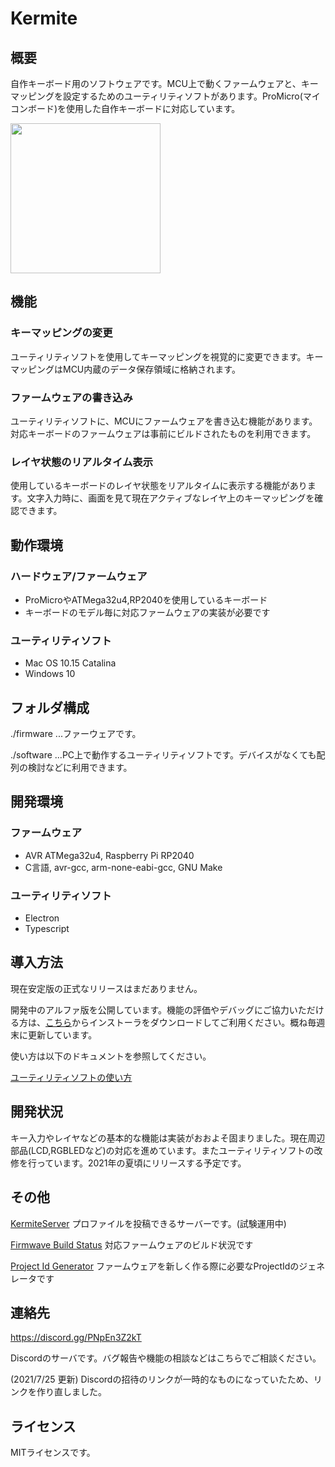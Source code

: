 # Kermite

## 概要

自作キーボード用のソフトウェアです。MCU上で動くファームウェアと、キーマッピングを設定するためのユーティリティソフトがあります。ProMicro(マイコンボード)を使用した自作キーボードに対応しています。

<img src=https://i.gyazo.com/dd06a2d9e1c98815cd69394911a5a29b.png width="240px"/>

## 機能
### キーマッピングの変更

ユーティリティソフトを使用してキーマッピングを視覚的に変更できます。キーマッピングはMCU内蔵のデータ保存領域に格納されます。

### ファームウェアの書き込み

ユーティリティソフトに、MCUにファームウェアを書き込む機能があります。対応キーボードのファームウェアは事前にビルドされたものを利用できます。
### レイヤ状態のリアルタイム表示

使用しているキーボードのレイヤ状態をリアルタイムに表示する機能があります。文字入力時に、画面を見て現在アクティブなレイヤ上のキーマッピングを確認できます。
## 動作環境

### ハードウェア/ファームウェア
- ProMicroやATMega32u4,RP2040を使用しているキーボード
- キーボードのモデル毎に対応ファームウェアの実装が必要です

### ユーティリティソフト
- Mac OS 10.15 Catalina
- Windows 10

## フォルダ構成

./firmware ...ファーウェアです。

./software ...PC上で動作するユーティリティソフトです。デバイスがなくても配列の検討などに利用できます。

## 開発環境

### ファームウェア
- AVR ATMega32u4, Raspberry Pi RP2040
- C言語, avr-gcc, arm-none-eabi-gcc, GNU Make

### ユーティリティソフト
- Electron
- Typescript

## 導入方法

現在安定版の正式なリリースはまだありません。

開発中のアルファ版を公開しています。機能の評価やデバッグにご協力いただける方は、[こちら](https://github.com/kermite-org/Kermite/releases)からインストーラをダウンロードしてご利用ください。概ね毎週末に更新しています。

使い方は以下のドキュメントを参照してください。

[ユーティリティソフトの使い方](./document/usage/tutorial.md)

## 開発状況
キー入力やレイヤなどの基本的な機能は実装がおおよそ固まりました。現在周辺部品(LCD,RGBLEDなど)の対応を進めています。またユーティリティソフトの改修を行っています。2021年の夏頃にリリースする予定です。
## その他
[KermiteServer](https://dev.server.kermite.org/) プロファイルを投稿できるサーバーです。(試験運用中)

[Firmwave Build Status](https://app.kermite.org/firmware-stats/) 対応ファームウェアのビルド状況です

[Project Id Generator](https://app.kermite.org/krs/generator/) ファームウェアを新しく作る際に必要なProjectIdのジェネレータです

## 連絡先
https://discord.gg/PNpEn3Z2kT

Discordのサーバです。バグ報告や機能の相談などはこちらでご相談ください。

(2021/7/25 更新)
Discordの招待のリンクが一時的なものになっていたため、リンクを作り直しました。
## ライセンス
MITライセンスです。


